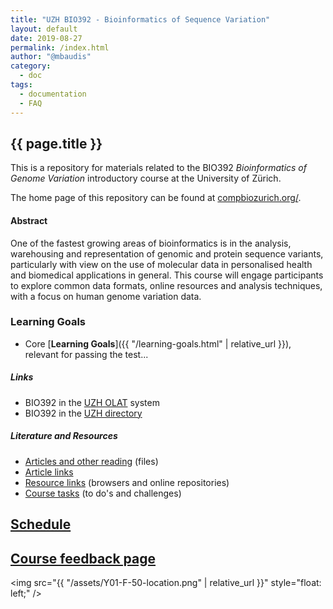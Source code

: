 ```yaml
---
title: "UZH BIO392 - Bioinformatics of Sequence Variation"
layout: default
date: 2019-08-27
permalink: /index.html
author: "@mbaudis"
category:
  - doc
tags:
  - documentation
  - FAQ
---
```


## {{ page.title }}

This is a repository for materials related to the BIO392 _Bioinformatics of Genome Variation_ introductory course at the University of Zürich.

The home page of this repository can be found at [compbiozurich.org/](https://compbiozurich.org/UZH-BIO392/).

#### Abstract

One of the fastest growing areas of bioinformatics is in the analysis, warehousing and representation of genomic and protein sequence variants, particularly with view on the use of molecular data in personalised health and biomedical applications in general. This course will engage participants to explore common data formats, online resources and analysis techniques, with a focus on human genome variation data.

### Learning Goals

* Core [__Learning Goals__]({{ "/learning-goals.html" | relative_url }}), relevant for passing the test...

##### Links

* BIO392 in the [UZH OLAT](https://lms.uzh.ch/auth/RepositoryEntry/16434233613) system
* BIO392 in the [UZH directory](https://studentservices.uzh.ch/uzh/anonym/vvz/index.html#/details/2018/003/SM/50920456)

##### Literature and Resources

* [Articles and other reading](https://github.com/baudisgroup/BIO392-Github/tree/master/literature/) (files)
* [Article links](https://baudisgroup.github.io/BIO392-Github/literature-links.html)
* [Resource links](https://baudisgroup.github.io/BIO392-Github/resource-links.html) (browsers and online repositories)
* [Course tasks](https://baudisgroup.github.io/BIO392-Github/tasks.html) (to do's and challenges)

## [Schedule](schedule.md)
 
## [Course feedback page](feedback.md)

<img src="{{ "/assets/Y01-F-50-location.png" | relative_url }}" style="float: left;" />
